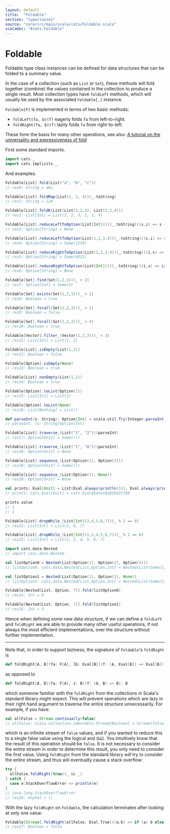 ```yaml
---
layout: default
title:  "Foldable"
section: "typeclasses"
source: "core/src/main/scala/cats/Foldable.scala"
scaladoc: "#cats.Foldable"
---
```

# Foldable

Foldable type class instances can be defined for data structures that can be 
folded to a summary value.

In the case of a collection (such as `List` or `Set`), these methods will fold 
together (combine) the values contained in the collection to produce a single 
result. Most collection types have `foldLeft` methods, which will usually be 
used by the associated `Foldable[_]` instance.

`Foldable[F]` is implemented in terms of two basic methods:

 - `foldLeft(fa, b)(f)` eagerly folds `fa` from left-to-right.
 - `foldRight(fa, b)(f)` lazily folds `fa` from right-to-left.
 
These form the basis for many other operations, see also: 
[A tutorial on the universality and expressiveness of fold](http://www.cs.nott.ac.uk/~gmh/fold.pdf)

First some standard imports.

```scala
import cats._
import cats.implicits._
```

And examples.

```scala
Foldable[List].fold(List("a", "b", "c"))
// res0: String = abc

Foldable[List].foldMap(List(1, 2, 4))(_.toString)
// res1: String = 124

Foldable[List].foldK(List(List(1,2,3), List(2,3,4)))
// res2: List[Int] = List(1, 2, 3, 2, 3, 4)

Foldable[List].reduceLeftToOption(List[Int]())(_.toString)((s,i) => s + i)
// res3: Option[String] = None

Foldable[List].reduceLeftToOption(List(1,2,3,4))(_.toString)((s,i) => s + i)
// res4: Option[String] = Some(1234)

Foldable[List].reduceRightToOption(List(1,2,3,4))(_.toString)((i,s) => Later(s.value + i)).value
// res5: Option[String] = Some(4321)

Foldable[List].reduceRightToOption(List[Int]())(_.toString)((i,s) => Later(s.value + i)).value
// res6: Option[String] = None

Foldable[Set].find(Set(1,2,3))(_ > 2)
// res7: Option[Int] = Some(3)

Foldable[Set].exists(Set(1,2,3))(_ > 2)
// res8: Boolean = true

Foldable[Set].forall(Set(1,2,3))(_ > 2)
// res9: Boolean = false

Foldable[Set].forall(Set(1,2,3))(_ < 4)
// res10: Boolean = true

Foldable[Vector].filter_(Vector(1,2,3))(_ < 3)
// res11: List[Int] = List(1, 2)

Foldable[List].isEmpty(List(1,2))
// res12: Boolean = false

Foldable[Option].isEmpty(None)
// res13: Boolean = true

Foldable[List].nonEmpty(List(1,2))
// res14: Boolean = true

Foldable[Option].toList(Option(1))
// res15: List[Int] = List(1)

Foldable[Option].toList(None)
// res16: List[Nothing] = List()

def parseInt(s: String): Option[Int] = scala.util.Try(Integer.parseInt(s)).toOption
// parseInt: (s: String)Option[Int]

Foldable[List].traverse_(List("1", "2"))(parseInt)
// res17: Option[Unit] = Some(())

Foldable[List].traverse_(List("1", "A"))(parseInt)
// res18: Option[Unit] = None

Foldable[List].sequence_(List(Option(1), Option(2)))
// res19: Option[Unit] = Some(())

Foldable[List].sequence_(List(Option(1), None))
// res20: Option[Unit] = None

val prints: Eval[Unit] = List(Eval.always(println(1)), Eval.always(println(2))).sequence_
// prints: cats.Eval[Unit] = cats.Eval$$anon$5@19d21f84

prints.value
// 1
// 2

Foldable[List].dropWhile_(List[Int](2,4,5,6,7))(_ % 2 == 0)
// res22: List[Int] = List(5, 6, 7)

Foldable[List].dropWhile_(List[Int](1,2,4,5,6,7))(_ % 2 == 0)
// res23: List[Int] = List(1, 2, 4, 5, 6, 7)

import cats.data.Nested
// import cats.data.Nested

val listOption0 = Nested(List(Option(1), Option(2), Option(3)))
// listOption0: cats.data.Nested[List,Option,Int] = Nested(List(Some(1), Some(2), Some(3)))

val listOption1 = Nested(List(Option(1), Option(2), None))
// listOption1: cats.data.Nested[List,Option,Int] = Nested(List(Some(1), Some(2), None))

Foldable[Nested[List, Option, ?]].fold(listOption0)
// res24: Int = 6

Foldable[Nested[List, Option, ?]].fold(listOption1)
// res25: Int = 3
```

Hence when defining some new data structure, if we can define a `foldLeft` and
`foldRight` we are able to provide many other useful operations, if not always
 the most efficient implementations, over the structure without further 
 implementation.
 
-------------------------------------------------------------------------------
 
Note that, in order to support laziness, the signature of `Foldable`'s 
`foldRight` is 

```scala
def foldRight[A, B](fa: F[A], lb: Eval[B])(f: (A, Eval[B]) => Eval[B]): Eval[B]
```

as opposed to
 
```scala
def foldRight[A, B](fa: F[A], z: B)(f: (A, B) => B): B
```
 
which someone familiar with the `foldRight` from the collections in
Scala's standard library might expect. This will prevent operations
which are lazy in their right hand argument to traverse the entire
structure unnecessarily. For example, if you have:

```scala
val allFalse = Stream.continually(false)
// allFalse: scala.collection.immutable.Stream[Boolean] = Stream(false, ?)
```

which is an infinite stream of `false` values, and if you wanted to
reduce this to a single false value using the logical and (`&&`). You
intuitively know that the result of this operation should be
`false`. It is not necessary to consider the entire stream in order to
determine this result, you only need to consider the first
value. Using `foldRight` from the standard library *will* try to
consider the entire stream, and thus will eventually cause a stack
overflow:

```scala
try {
  allFalse.foldRight(true)(_ && _)
} catch {
  case e:StackOverflowError => println(e)
}
// java.lang.StackOverflowError
// res26: AnyVal = ()
```

With the lazy `foldRight` on `Foldable`, the calculation terminates
after looking at only one value:

```scala
Foldable[Stream].foldRight(allFalse, Eval.True)((a,b) => if (a) b else Eval.now(false)).value
// res27: Boolean = false
```
